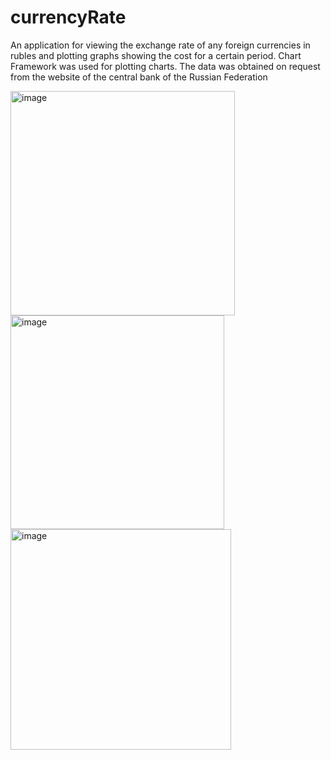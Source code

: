 # currencyRate

An application for viewing the exchange rate of any foreign currencies 
in rubles and plotting graphs showing the cost for a certain period.
Chart Framework was used for plotting charts. The data was obtained 
on request from the website of the central bank of the Russian Federation


<img width="359" alt="image" src="https://user-images.githubusercontent.com/100717803/196536114-fd9dc148-3052-4ae7-aebc-0c5236df6f8b.png">

<img width="342" alt="image" src="https://user-images.githubusercontent.com/100717803/196536243-54349e53-df87-4178-8be3-43b2467af165.png">

<img width="353" alt="image" src="https://user-images.githubusercontent.com/100717803/196536683-7f7f4cd3-8b82-4d79-824c-af37f762ab38.png">

